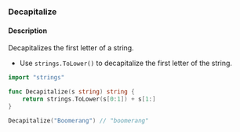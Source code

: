 ### Decapitalize

#### Description

Decapitalizes the first letter of a string.

- Use `strings.ToLower()` to decapitalize the first letter of the string.

```go
import "strings"

func Decapitalize(s string) string {
	return strings.ToLower(s[0:1]) + s[1:]
}
```

```go
Decapitalize("Boomerang") // "boomerang"
```
